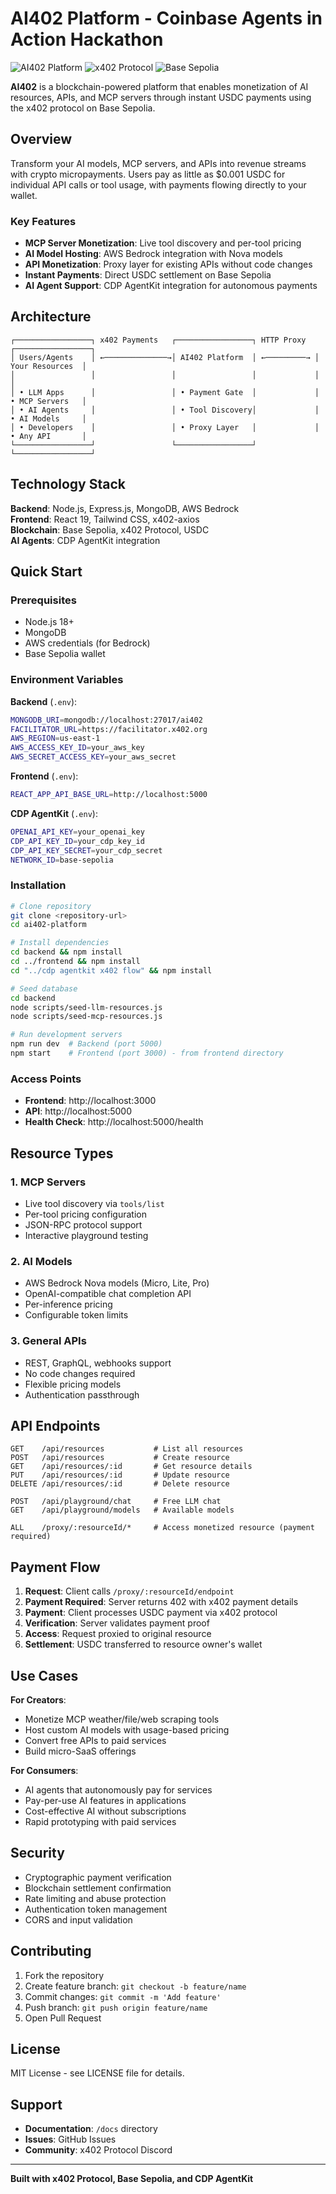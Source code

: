 # AI402 Platform - Coinbase Agents in Action Hackathon

![AI402 Platform](https://img.shields.io/badge/AI402-Platform-blue?style=flat-square) ![x402 Protocol](https://img.shields.io/badge/x402-Protocol-purple?style=flat-square) ![Base Sepolia](https://img.shields.io/badge/Base-Sepolia-green?style=flat-square)

**AI402** is a blockchain-powered platform that enables monetization of AI resources, APIs, and MCP servers through instant USDC payments using the x402 protocol on Base Sepolia.

## Overview

Transform your AI models, MCP servers, and APIs into revenue streams with crypto micropayments. Users pay as little as $0.001 USDC for individual API calls or tool usage, with payments flowing directly to your wallet.

### Key Features

- **MCP Server Monetization**: Live tool discovery and per-tool pricing
- **AI Model Hosting**: AWS Bedrock integration with Nova models
- **API Monetization**: Proxy layer for existing APIs without code changes
- **Instant Payments**: Direct USDC settlement on Base Sepolia
- **AI Agent Support**: CDP AgentKit integration for autonomous payments

## Architecture

```
┌─────────────────┐ x402 Payments   ┌─────────────────┐ HTTP Proxy  ┌─────────────────┐
│ Users/Agents    │ ←──────────────→│ AI402 Platform  │ ←─────────→ │ Your Resources  │
│                 │                 │                 │             │                 │
│ • LLM Apps      │                 │ • Payment Gate  │             │ • MCP Servers   │
│ • AI Agents     │                 │ • Tool Discovery│             │ • AI Models     │
│ • Developers    │                 │ • Proxy Layer   │             │ • Any API       │
└─────────────────┘                 └─────────────────┘             └─────────────────┘
```

## Technology Stack

**Backend**: Node.js, Express.js, MongoDB, AWS Bedrock  
**Frontend**: React 19, Tailwind CSS, x402-axios  
**Blockchain**: Base Sepolia, x402 Protocol, USDC  
**AI Agents**: CDP AgentKit integration

## Quick Start

### Prerequisites

- Node.js 18+
- MongoDB
- AWS credentials (for Bedrock)
- Base Sepolia wallet

### Environment Variables

**Backend** (`.env`):

```bash
MONGODB_URI=mongodb://localhost:27017/ai402
FACILITATOR_URL=https://facilitator.x402.org
AWS_REGION=us-east-1
AWS_ACCESS_KEY_ID=your_aws_key
AWS_SECRET_ACCESS_KEY=your_aws_secret
```

**Frontend** (`.env`):

```bash
REACT_APP_API_BASE_URL=http://localhost:5000
```

**CDP AgentKit** (`.env`):

```bash
OPENAI_API_KEY=your_openai_key
CDP_API_KEY_ID=your_cdp_key_id
CDP_API_KEY_SECRET=your_cdp_secret
NETWORK_ID=base-sepolia
```

### Installation

```bash
# Clone repository
git clone <repository-url>
cd ai402-platform

# Install dependencies
cd backend && npm install
cd ../frontend && npm install
cd "../cdp agentkit x402 flow" && npm install

# Seed database
cd backend
node scripts/seed-llm-resources.js
node scripts/seed-mcp-resources.js

# Run development servers
npm run dev  # Backend (port 5000)
npm start    # Frontend (port 3000) - from frontend directory
```

### Access Points

- **Frontend**: http://localhost:3000
- **API**: http://localhost:5000
- **Health Check**: http://localhost:5000/health

## Resource Types

### 1. MCP Servers

- Live tool discovery via `tools/list`
- Per-tool pricing configuration
- JSON-RPC protocol support
- Interactive playground testing

### 2. AI Models

- AWS Bedrock Nova models (Micro, Lite, Pro)
- OpenAI-compatible chat completion API
- Per-inference pricing
- Configurable token limits

### 3. General APIs

- REST, GraphQL, webhooks support
- No code changes required
- Flexible pricing models
- Authentication passthrough

## API Endpoints

```
GET    /api/resources           # List all resources
POST   /api/resources           # Create resource
GET    /api/resources/:id       # Get resource details
PUT    /api/resources/:id       # Update resource
DELETE /api/resources/:id       # Delete resource

POST   /api/playground/chat     # Free LLM chat
GET    /api/playground/models   # Available models

ALL    /proxy/:resourceId/*     # Access monetized resource (payment required)
```

## Payment Flow

1. **Request**: Client calls `/proxy/:resourceId/endpoint`
2. **Payment Required**: Server returns 402 with x402 payment details
3. **Payment**: Client processes USDC payment via x402 protocol
4. **Verification**: Server validates payment proof
5. **Access**: Request proxied to original resource
6. **Settlement**: USDC transferred to resource owner's wallet

## Use Cases

**For Creators**:

- Monetize MCP weather/file/web scraping tools
- Host custom AI models with usage-based pricing
- Convert free APIs to paid services
- Build micro-SaaS offerings

**For Consumers**:

- AI agents that autonomously pay for services
- Pay-per-use AI features in applications
- Cost-effective AI without subscriptions
- Rapid prototyping with paid services

## Security

- Cryptographic payment verification
- Blockchain settlement confirmation
- Rate limiting and abuse protection
- Authentication token management
- CORS and input validation

## Contributing

1. Fork the repository
2. Create feature branch: `git checkout -b feature/name`
3. Commit changes: `git commit -m 'Add feature'`
4. Push branch: `git push origin feature/name`
5. Open Pull Request

## License

MIT License - see LICENSE file for details.

## Support

- **Documentation**: `/docs` directory
- **Issues**: GitHub Issues
- **Community**: x402 Protocol Discord

---

**Built with x402 Protocol, Base Sepolia, and CDP AgentKit**
